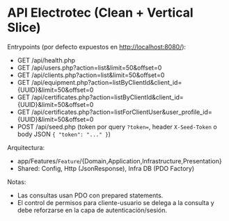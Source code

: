 # API Electrotec (Clean + Vertical Slice)

Entrypoints (por defecto expuestos en [http://localhost:8080/](http://localhost:8080/)):

- GET /api/health.php
- GET /api/users.php?action=list&limit=50&offset=0
- GET /api/clients.php?action=list&limit=50&offset=0
- GET /api/equipment.php?action=listByClientId&client_id={UUID}&limit=50&offset=0
- GET /api/certificates.php?action=listByClientId&client_id={UUID}&limit=50&offset=0
- GET /api/certificates.php?action=listForClientUser&user_profile_id={UUID}&limit=50&offset=0
- POST /api/seed.php (token por query `?token=`, header `X-Seed-Token` o body JSON `{ "token": "..." }`)

Arquitectura:

- app/Features/`Feature`/{Domain,Application,Infrastructure,Presentation}
- Shared: Config, Http (JsonResponse), Infra DB (PDO Factory)

Notas:

- Las consultas usan PDO con prepared statements.
- El control de permisos para cliente-usuario se delega a la consulta y debe reforzarse en la capa de autenticación/sesión.
